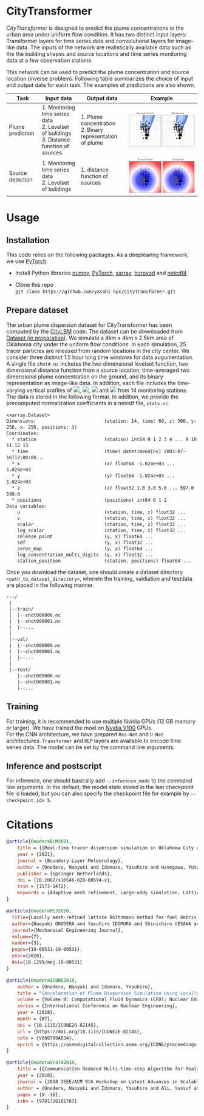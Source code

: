 # CityTransformer

_CityTransformer_ is designed to predict the plume concentrations in the urban area under uniform flow condition.
It has two distinct input layers: Transformer layers for time series data and convolutional layers for image-like data.
The inputs of the network are realistically available data such as the the building shapes and source locations and time series monitoring data at a few observation stations. 

This network can be used to predict the plume concentration and source location (inverse problem). Following table summarizes the choice of input and output data for each task. The examples of predictions are also shown.

| Task | Input data | Output data | Example | 
| --- | --- | --- | --- |
| Plume prediction | 1. Monitoring time series data <br> 2. Levelset of bulidings <br> 3. Distance function of sources | 1. Plume concentration <br> 2. Binary representation of plume | ![forward](doc/figs/forward.png) |
| Source detection | 1. Monitoring time series data <br> 2. Levelset of bulidings | 1. distance function of sources | ![inverse](doc/figs/inverse.png) |

# Usage

## Installation
This code relies on the following packages. As a deeplearing framework, we use [PyTorch](https://pytorch.org).
- Install Python libraries
[numpy](https://numpy.org), [PyTorch](https://pytorch.org), [xarray](http://xarray.pydata.org/en/stable/), [horovod](https://github.com/horovod/horovod) and [netcdf4](https://github.com/Unidata/netcdf4-python)

- Clone this repo  
```git clone https://github.com/yasahi-hpc/CityTransformer.git```

## Prepare dataset
The urban plume dispersion dataset for CityTransformer has been computed by the [CityLBM](https://doi.org/10.1007/s10546-020-00594-x) code. The dataset can be downloaded from [Dataset (in preparation)](). We simulate a 4km x 4km x 2.5km area of Oklahoma city under the uniform flow conditions. In each simulation, 25 tracer particles are released from random locations in the city center. We consider three distinct 1.5 hour long time windows for data augumentation. A single file `shot#.nc` includes the two dimensional levelset function, two dimensional distance function from a source location, time-averaged two dimensional plume concentration on the ground, and its binary representation as image-like data. In addition, each file includes the time-varying vertical profiles of <img src="https://render.githubusercontent.com/render/math?math={u}">, <img src="https://render.githubusercontent.com/render/math?math={v}">, <img src="https://render.githubusercontent.com/render/math?math={C}"> and <img src="https://render.githubusercontent.com/render/math?math={\log_{10} C}"> from 14 monitoring stations. The data is stored in the following format. In addition, we provide the precomputed normalization coefficients in a netcdf file, `stats.nc`.
```
<xarray.Dataset>
Dimensions:                         (station: 14, time: 60, z: 300, y: 256, x: 256, positions: 3)
Coordinates:
  * station                         (station) int64 0 1 2 3 4 ... 9 10 11 12 13
  * time                            (time) datetime64[ns] 2003-07-16T12:00:00...
  * x                               (x) float64 -1.024e+03 ... 1.024e+03
  * y                               (y) float64 -1.024e+03 ... 1.024e+03
  * z                               (z) float32 1.0 3.0 5.0 ... 597.0 599.0
  * positions                       (positions) int64 0 1 2
Data variables:
    u                               (station, time, z) float32 ...
    v                               (station, time, z) float32 ...
    scalar                          (station, time, z) float32 ...
    log_scalar                      (station, time, z) float32 ...
    release_point                   (y, x) float64 ...
    sdf                             (y, x) float32 ...
    zeros_map                       (y, x) float64 ...
    log_concentration_multi_digits  (y, x) float32 ...
    station_position                (station, positions) float64 ...
```

Once you download the dataset, one should create a dataset directory `<path_to_dataset_directory>`, wherein the training, valdiation and testdata are placed in the following manner.

```
---/
 |
 |--train/
 |  |--shot000000.nc
 |  |--shot000001.nc
 |  |--...
 |
 |--val/
 |  |--shot000000.nc
 |  |--shot000001.nc
 |  |--...
 |
 |--test/
    |--shot000000.nc
    |--shot000001.nc
    |--...
```


## Training
For training, it is recommended to use multiple Nvidia GPUs (12 GB memory or larger). 
We have trained the moel on [Nvidia V100](https://images.nvidia.com/content/volta-architecture/pdf/volta-architecture-whitepaper.pdf) GPUs.  
For the CNN architecture, we have prepared `Res-Net` and `U-Net` architectures. `Transformer` and `MLP` layers are available to encode time series data. 
The model can be set by the command line arguments.


## Inference and postscript
For inference, one should basically add `--inference_mode` to the command line arguments. In the default, the model state stored in the last checkpoint file is loaded, but you can also specify the checkpoint file for example by `--checkpoint_idx 5`.

# Citations
```bibtex
@article{OnoderaBLM2021,
    title = {{Real-time tracer dispersion simulation in Oklahoma City using locally-mesh refined lattice Boltzmann method}},
    year = {2021},
    journal = {Boundary-Layer Meteorology},
    author = {Onodera, Naoyuki and Idomura, Yasuhiro and Hasegawa, Yuta and Nakayama, Hiromasa and Shimokawabe, Takashi and Aoki, Takayuki},
    publisher = {Springer Netherlands},
    doi = {10.1007/s10546-020-00594-x},
    issn = {1573-1472},
    keywords = {Adaptive mesh refinement, Large-eddy simulation, Lattice Boltzmann method}
}
```

```bibtex
@article{OnoderaMEJ2020,
  title={Locally mesh-refined lattice Boltzmann method for fuel debris air cooling analysis on GPU supercomputer},
  author={Naoyuki ONODERA and Yasuhiro IDOMURA and Shinichiro UESAWA and Susumu YAMASHITA and Hiroyuki YOSHIDA},
  journal={Mechanical Engineering Journal},
  volume={7},
  number={3},
  pages={19-00531-19-00531},
  year={2020},
  doi={10.1299/mej.19-00531}
}
```

```bibtex
@article{OnoderaICONE2018,
    author = {Onodera, Naoyuki and Idomura, Yasuhiro},
    title = "{Acceleration of Plume Dispersion Simulation Using Locally Mesh-Refined Lattice Boltzmann Method}",
    volume = {Volume 8: Computational Fluid Dynamics (CFD); Nuclear Education and Public Acceptance},
    series = {International Conference on Nuclear Engineering},
    year = {2018},
    month = {07},
    doi = {10.1115/ICONE26-82145},
    url = {https://doi.org/10.1115/ICONE26-82145},
    note = {V008T09A034},
    eprint = {https://asmedigitalcollection.asme.org/ICONE/proceedings-pdf/ICONE26/51524/V008T09A034/2457794/v008t09a034-icone26-82145.pdf},
}
```

```bibtex
@article{OnoderaScalA2018,
    title = {{Communication Reduced Multi-time-step Algorithm for Real-time Wind Simulation on GPU-based Supercomputers}},
    year = {2018},
    journal = {2018 IEEE/ACM 9th Workshop on Latest Advances in Scalable Algorithms for Large-Scale Systems (ScalA)},
    author = {Onodera, Naoyuki and Idomura, Yasuhiro and Ali, Yussuf and Shimokawabe, Takashi},
    pages = {9--16},
    isbn = {9781728101767}
}
```
